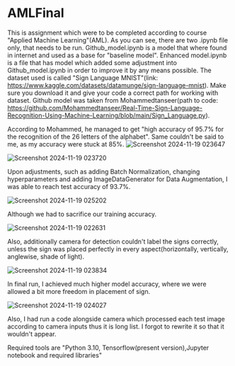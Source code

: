 # AMLFinal
This is assignment which were to be completed according to course "Applied Machine Learning"(AML). As you can see, there are two .ipynb file only, that needs to be run. Github_model.ipynb is a model that where found in internet and used as a base for "baseline model". Enhanced model.ipynb is a file that has model which added some adjustment into Github_model.ipynb in order to improve it by any means possible. The dataset used is called "Sign Language MNIST"(link: https://www.kaggle.com/datasets/datamunge/sign-language-mnist). Make sure you download it and give your code a correct path for working with dataset. Github model was taken from Mohammedtanseer(path to code: https://github.com/Mohammedtanseer/Real-Time-Sign-Language-Recognition-Using-Machine-Learning/blob/main/Sign_Language.py). 

According to Mohammed, he managed to get "high accuracy of 95.7% for the recognition of the 26 letters of the alphabet". Same couldn't be said to me, as my accuracy were stuck at 85%.
![Screenshot 2024-11-19 023647](https://github.com/user-attachments/assets/4a3a89c4-0a3c-4231-877e-a979e65b9966)

![Screenshot 2024-11-19 023720](https://github.com/user-attachments/assets/a455b76d-9c8a-4cfa-a045-f30644b109fe)

Upon adjustments, such as adding Batch Normalization, changing hyperparameters and adding ImageDataGenerator for Data Augmentation, I was able to reach test accuracy of 93.7%.

![Screenshot 2024-11-19 025202](https://github.com/user-attachments/assets/859f48e7-b76d-4278-99cb-0d308711165a)

Although we had to sacrifice our training accuracy.

![Screenshot 2024-11-19 022631](https://github.com/user-attachments/assets/0116df35-e8d3-42e5-8c69-1f07ae6c4e73)

Also, additionally camera for detection couldn't label the signs correctly, unless the sign was placed perfectly in every aspect(horizontally, vertically, anglewise, shade of light).

![Screenshot 2024-11-19 023834](https://github.com/user-attachments/assets/690add4a-c108-4d44-92cc-627a28f91b9d)

In final run, I achieved much higher model accuracy, where we were allowed a bit more freedom in placement of sign.

![Screenshot 2024-11-19 024027](https://github.com/user-attachments/assets/fe15165a-6947-445e-8369-442ea86857fe)

Also, I had run a code alongside camera which processed each test image according to camera inputs thus it is long list. I forgot to rewrite it so that it wouldn't appear.

Required tools are "Python 3.10, Tensorflow(present version),Jupyter notebook and required libraries"
